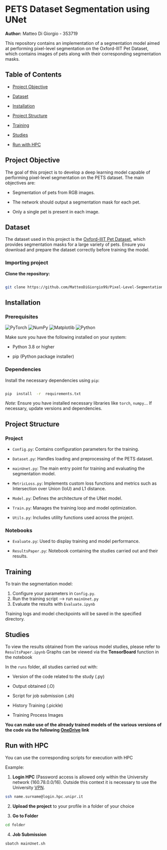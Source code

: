 # PETS Dataset Segmentation using UNet

**Author:** Matteo Di Giorgio - 353719

This repository contains an implementation of a segmentation model aimed at performing pixel-level segmentation on the Oxford-IIIT Pet Dataset, which contains images of pets along with their corresponding segmentation masks.

## Table of Contents

- [Project Objective](#project-objective)

- [Dataset](#dataset)

- [Installation](#installation)

- [Project Structure](#project-structure)

- [Training](#training)

- [Studies](#studies)

- [Run with HPC](#run-with-hpc)

## Project Objective

The goal of this project is to develop a deep learning model capable of performing pixel-level segmentation on the PETS dataset. The main objectives are:

- Segmentation of pets from RGB images.

- The network should output a segmentation mask for each pet.

- Only a single pet is present in each image.

## Dataset

The dataset used in this project is the [Oxford-IIIT Pet Dataset](https://www.robots.ox.ac.uk/~vgg/data/pets/), which provides segmentation masks for a large variety of pets. Ensure you download and prepare the dataset correctly before training the model.

### Importing project

**Clone the repository:**

```bash

git clone https://github.com/MatteoDiGiorgio99/Pixel-Level-Segmentation-in-PETS-Dataset

```

## Installation

### Prerequisites

![PyTorch](https://img.shields.io/badge/PyTorch-%23EE4C2C.svg?style=for-the-badge&logo=PyTorch&logoColor=white) ![NumPy](https://img.shields.io/badge/numpy-%23013243.svg?style=for-the-badge&logo=numpy&logoColor=white) ![Matplotlib](https://img.shields.io/badge/Matplotlib-%23ffffff.svg?style=for-the-badge&logo=Matplotlib&logoColor=black) ![Python](https://img.shields.io/badge/python-3670A0?style=for-the-badge&logo=python&logoColor=ffdd54)

Make sure you have the following installed on your system:

- Python 3.8 or higher

- pip (Python package installer)

### Dependencies

Install the necessary dependencies using `pip`:

```bash

pip  install  -r  requirements.txt

```

_Note:_ Ensure you have installed necessary libraries like `torch`, `numpy`...
If necessary, update versions and dependencies.

## Project Structure

### Project

- `Config.py`: Contains configuration parameters for the training.

- `Dataset.py`: Handles loading and preprocessing of the PETS dataset.

- `mainUnet.py`: The main entry point for training and evaluating the segmentation model.

- `MetricLoss.py`: Implements custom loss functions and metrics such as Intersection over Union (IoU) and L1 distance.

- `Model.py`: Defines the architecture of the UNet model.

- `Train.py`: Manages the training loop and model optimization.

- `Utils.py`: Includes utility functions used across the project.

### Notebooks

- `Evaluate.py`: Used to display training and model performance.

- `ResultsPaper.py`: Notebook containing the studies carried out and their results.

## Training

To train the segmentation model:

1. Configure your parameters in `Config.py`.
2. Run the training script --> run `mainUnet.py`
3. Evaluate the results with `Evaluate.ipynb`

Training logs and model checkpoints will be saved in the specified directory.

## Studies

To view the results obtained from the various model studies, please refer to `ResultsPaper.ipynb`
Graphs can be viewed via the **TensorBoard** function in the notebook

In the `runs` folder, all studies carried out with:

- Version of the code related to the study (.py)

- Output obtained (.O)

- Script for job submission (.sh)

- History Training (.pickle)

- Training Process Images

**You can make use of the already trained models of the various versions of the code via the following [OneDrive](https://univpr-my.sharepoint.com/:f:/g/personal/matteo_digiorgio_studenti_unipr_it/EueF_oNikpBMtJ_GdgwCFBQBjD6_5OOfCmVzY04BWcnSLQ?e=gRdeHm) link**

## Run with HPC

You can use the corresponding scripts for execution with HPC

Example:

1. **Login HPC** (Password access is allowed only within the University network (160.78.0.0/16). Outside this context it is necessary to use the University [VPN](https://wiki.asi.unipr.it/dokuwiki/doku.php?id=guide_utente:internet:guida_vpn "https://wiki.asi.unipr.it/dokuwiki/doku.php?id=guide_utente:internet:guida_vpn").

```bash
ssh name.surname@login.hpc.unipr.it
```

2. **Upload the project** to your profile in a folder of your choice

3. **Go to Folder**

```bash
cd folder
```

4. **Job Submission**

```bash
sbatch mainUnet.sh
```
